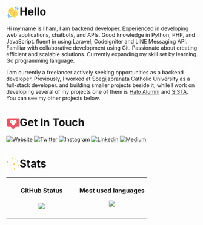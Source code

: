 # Hello <img align="left" alt="GIF" height="35px" width="35px" src="./wave-hello.gif" />
Hi my name is Ilham, I am backend developer.
Experienced in developing web applications, chatbots, and APIs. Good knowledge in Python, PHP, and JavaScript. fluent in using Laravel, Codeigniter and LINE Messaging API. Familiar with collaborative development using Git. Passionate about creating efficient and scalable solutions. Currently expanding my skill set by learning Go programming language.

I am currently a freelancer actively seeking opportunities as a backend developer. Previously, I worked at Soegijapranata Catholic University as a full-stack developer. and building smaller projects beside it, while I work on developing several of my projects one of them is [Halo Alumni][hani] and [SISTA][sista]. You can see my other projects below.

# Get In Touch <img align="left" alt="GIF" height="35px" width="35px" src="./love.gif" />

[![Website](https://img.shields.io/badge/website-wip%20ilhamriski-037de9.svg?style=for-the-badge&logo=WindowsTerminal&logoWidth=20)][website]
[![Twitter](https://img.shields.io/badge/twitter-@ilhamrisky-037de9.svg?style=for-the-badge&logo=twitter&logoWidth=20)][twitter]
[![Instagram](https://img.shields.io/badge/instagram-@ilhamriski-e903d7.svg?style=for-the-badge&logo=instagram&logoWidth=20)][instagram]
[![Linkedin](https://img.shields.io/badge/linkedin-ilhamriski-1488f0.svg?style=for-the-badge&logo=linkedin&logoWidth=20)][linkedin]
[![Medium](https://img.shields.io/badge/medium-@ilhamrisky21-383838.svg?style=for-the-badge&logo=medium&logoWidth=20)][medium]

# Stats <img align="left" alt="GIF" height="35px" width="35px" src="./stars-twinkle.gif" />

<table>
   <td width="50%" valign="top">
    <h3 align="center"> GitHub Status<h3>
    <p align="center">
      <img src="https://github-readme-stats-git-masterrstaa-rickstaa.vercel.app/api?username=IlhamriSKY&theme=tokyonight&column=7&no-frame=true" />
    </p>
   </td>
   <td width="50%" valign="top">
    <h3 align="center"> Most used languages</h3>
     <p align="center">
      <img src="https://github-readme-stats-git-masterrstaa-rickstaa.vercel.app/api/top-langs?username=IlhamriSKY&show_icons=true&layout=compact&theme=tokyonight&count_private=truecount_private=true"/>
     </p>
  </td>
</table>

<!-- ![Starts](https://github-readme-activity-graph.cyclic.app/graph?username=IlhamriSKY&theme=react-dark&bg_color=20232a&hide_border=true) -->

[banner]: https://raw.githubusercontent.com/IlhamriSKY/IlhamriSKY/master/headergif.gif
[footer]: https://raw.githubusercontent.com/IlhamriSKY/IlhamriSKY/master/footer.png
[website]: https://ilhamriski.com
[linkedin]: https://www.linkedin.com/in/ilhamriski/
[instagram]: https://www.instagram.com/ilhamriski/
[twitter]: https://twitter.com/ilhamrisky
[vanika]: https://www.unika.ac.id/blog/2018/07/13/virtual-assistant-vanika/
[hani]: https://hani.unika.ac.id/
[sista]: https://github.com/Pinternship/Sista
[medium]: https://medium.com/@ilhamrisky21
